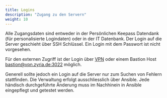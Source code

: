 ```yaml
---
title: Logins
description: "Zugang zu den Servern"
weight: 10
---
```


Alle Zugangsdaten sind entweder in der Persönlichen Keepass Datendank (für
personalisierte Logindaten) oder in der IT Datenbank. Der Login auf die Server
geschieht über SSH Schlüssel. Ein Login mit dem Passwort ist nicht vorgesehen.

Für den externen Zugriff ist der Login über [VPN](https://vpn.zyria.de) oder einem Bastion Host
[bastion@vpn.zyria.de:3022](bastion@vpn.zyria.de:3022) möglich.

Generell sollte jedoch ein Login auf die Server nur zum Suchen von Fehlern
stattfinden. Die Verwaltung erfolgt ausschliesslich über Ansible. Jede händisch
durchgeführte Änderung muss im Nachhinein in Ansible eingepflegt und getestet
werden.
